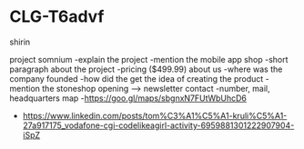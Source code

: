 # CLG-T6advf
shirin

project somnium
-explain the project
-mention the mobile app
shop
-short paragraph about the project
-pricing ($499.99)
about us
-where was the company founded
-how did the get the idea of creating the product
-mention the stoneshop opening --> newsletter
contact
-number, mail, headquarters map 
-https://goo.gl/maps/sbgnxN7FUtWbUhcD6

- https://www.linkedin.com/posts/tom%C3%A1%C5%A1-kruli%C5%A1-27a917175_vodafone-cgi-codelikeagirl-activity-6959881301222907904-iSpZ


